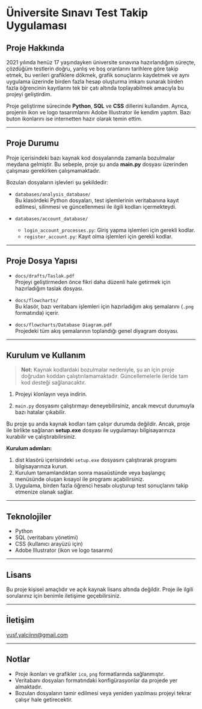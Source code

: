 # Üniversite Sınavı Test Takip Uygulaması

## Proje Hakkında
2021 yılında henüz 17 yaşındayken üniversite sınavına hazırlandığım süreçte, çözdüğüm testlerin doğru, yanlış ve boş oranlarını tarihlere göre takip etmek, bu verileri grafiklere dökmek, grafik sonuçlarını kaydetmek ve aynı uygulama üzerinde birden fazla hesap oluşturma imkanı sunarak birden fazla öğrencinin kayıtlarını tek bir çatı altında toplayabilmek amacıyla bu projeyi geliştirdim.

Proje geliştirme sürecinde **Python**, **SQL** ve **CSS** dillerini kullandım. Ayrıca, projenin ikon ve logo tasarımlarını Adobe Illustrator ile kendim yaptım. Bazı buton ikonlarını ise internetten hazır olarak temin ettim.

---

## Proje Durumu

Proje içerisindeki bazı kaynak kod dosyalarında zamanla bozulmalar meydana gelmiştir. Bu sebeple, proje şu anda **main.py** dosyası üzerinden çalışması gerekirken çalışmamaktadır. 

Bozulan dosyaların işlevleri şu şekildedir:

- `databases/analysis_database/`  
  Bu klasördeki Python dosyaları, test işlemlerinin veritabanına kayıt edilmesi, silinmesi ve güncellenmesi ile ilgili kodları içermekteydi.

- `databases/account_database/`  
  - `login_account_processes.py`: Giriş yapma işlemleri için gerekli kodlar.  
  - `register_account.py`: Kayıt olma işlemleri için gerekli kodlar.

---

## Proje Dosya Yapısı

- `docs/drafts/Taslak.pdf`  
  Projeyi geliştirmeden önce fikri daha düzenli hale getirmek için hazırladığım taslak dosyası.

- `docs/flowcharts/`  
  Bu klasör, bazı veritabanı işlemleri için hazırladığım akış şemalarını (`.png` formatında) içerir.

- `docs/flowcharts/Database Diagram.pdf`  
  Projedeki tüm akış şemalarının toplandığı genel diyagram dosyası.

---

## Kurulum ve Kullanım

> **Not:** Kaynak kodlardaki bozulmalar nedeniyle, şu an için proje doğrudan koddan çalıştırılamamaktadır. Güncellemelerle ileride tam kod desteği sağlanacaktır.
 
1. Projeyi klonlayın veya indirin.

2. `main.py` dosyasını çalıştırmayı deneyebilirsiniz, ancak mevcut durumuyla bazı hatalar çıkabilir.

Bu proje şu anda kaynak kodları tam çalışır durumda değildir. Ancak, proje ile birlikte sağlanan **setup.exe** dosyası ile uygulamayı bilgisayarınıza kurabilir ve çalıştırabilirsiniz.

**Kurulum adımları:**

1. dist klasörü içerisindeki `setup.exe` dosyasını çalıştırarak programı bilgisayarınıza kurun.  
2. Kurulum tamamlandıktan sonra masaüstünde veya başlangıç menüsünde oluşan kısayol ile programı açabilirsiniz.  
3. Uygulama, birden fazla öğrenci hesabı oluşturup test sonuçlarını takip etmenize olanak sağlar.

---

## Teknolojiler

- Python  
- SQL (veritabanı yönetimi)  
- CSS (kullanıcı arayüzü için)  
- Adobe Illustrator (ikon ve logo tasarımı)

---

## Lisans

Bu proje kişisel amaçlıdır ve açık kaynak lisans altında değildir. Proje ile ilgili sorularınız için benimle iletişime geçebilirsiniz.

---

## İletişim

yusf.yalciinn@gmail.com

---

## Notlar

- Proje ikonları ve grafikler `ico`, `png` formatlarında sağlanmıştır.  
- Veritabanı dosyaları formatındaki konfigürasyonlar da projede yer almaktadır.  
- Bozulan dosyaların tamir edilmesi veya yeniden yazılması projeyi tekrar çalışır hale getirecektir.
